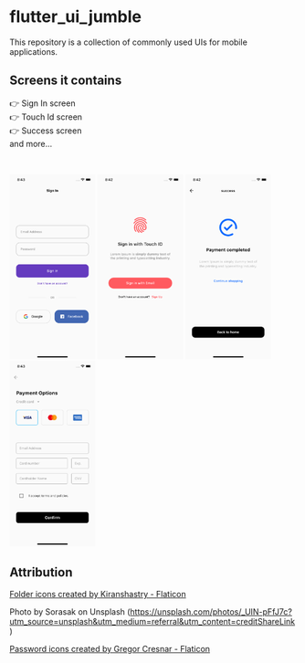 
# flutter_ui_jumble
This repository is a collection of commonly used UIs for mobile applications.

## Screens it contains
👉 Sign In screen<br>
👉 Touch Id screen<br>
👉 Success screen<br>
and more...

<br>

<img width="150" alt="screen1" src="assets/screenshots/signin.png">     <img width="150" alt="screen2" src="assets/screenshots/touchid.png">     <img width="150" alt="screen3" src="assets/screenshots/success.png">     <img width="150" alt="screen4" src="assets/screenshots/payment.png">


## Attribution
<a href="https://www.flaticon.com/free-icons/folder" title="folder icons">Folder icons created by Kiranshastry - Flaticon</a><br>

Photo by Sorasak on Unsplash (https://unsplash.com/photos/_UIN-pFfJ7c?utm_source=unsplash&utm_medium=referral&utm_content=creditShareLink)
<br>

<a href="https://www.flaticon.com/free-icons/password" title="password icons">Password icons created by Gregor Cresnar - Flaticon</a>
